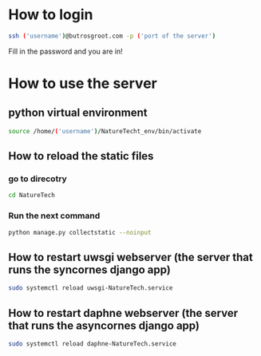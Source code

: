 # How to login
``` bash
ssh ('username')@butrosgroot.com -p ('port of the server')
```
Fill in the password and you are in!

# How to use the server
## python virtual environment
``` bash
source /home/('username')/NatureTecht_env/bin/activate
```

## How to reload the static files
### go to direcotry
``` bash
cd NatureTech
```

### Run the next command
``` bash
python manage.py collectstatic --noinput
```

## How to restart uwsgi webserver (the server that runs the syncornes django app)
``` bash
sudo systemctl reload uwsgi-NatureTech.service
```

## How to restart daphne webserver (the server that runs the asyncornes django app)
``` bash
sudo systemctl reload daphne-NatureTech.service
```